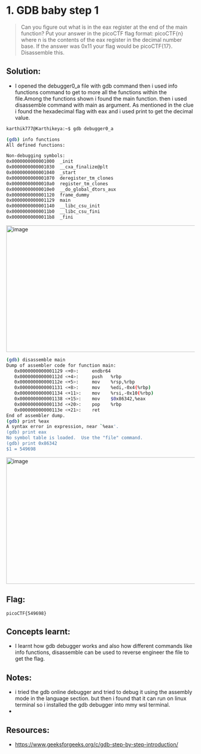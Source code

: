 # 1. GDB baby step 1

> Can you figure out what is in the eax register at the end of the main function? Put your answer in the picoCTF flag format: picoCTF{n} where n is the contents of the  eax register in the decimal number base. If the answer was 0x11 your flag would be picoCTF{17}.
Disassemble this.

## Solution:

- I opened the debugger0_a file with gdb command then i used info functions command to get to more all the functions within the file.Among the functions shown i found the main function. then i used disassemble command with main as argument. As mentioned in the clue i found the hexadecimal flag with eax and i used print to get the decimal value. 

```bash 
karthik777@Karthikeya:~$ gdb debugger0_a 
```

```bash
(gdb) info functions
All defined functions:

Non-debugging symbols:
0x0000000000001000  _init
0x0000000000001030  __cxa_finalize@plt
0x0000000000001040  _start
0x0000000000001070  deregister_tm_clones
0x00000000000010a0  register_tm_clones
0x00000000000010e0  __do_global_dtors_aux
0x0000000000001120  frame_dummy
0x0000000000001129  main
0x0000000000001140  __libc_csu_init
0x00000000000011b0  __libc_csu_fini
0x00000000000011b8  _fini
```
<img width="704" height="338" alt="image" src="https://github.com/user-attachments/assets/44f24b46-e6af-4677-8906-bbc7c858872c" />


```bash
(gdb) disassemble main
Dump of assembler code for function main:
   0x0000000000001129 <+0>:     endbr64
   0x000000000000112d <+4>:     push   %rbp
   0x000000000000112e <+5>:     mov    %rsp,%rbp
   0x0000000000001131 <+8>:     mov    %edi,-0x4(%rbp)
   0x0000000000001134 <+11>:    mov    %rsi,-0x10(%rbp)
   0x0000000000001138 <+15>:    mov    $0x86342,%eax
   0x000000000000113d <+20>:    pop    %rbp
   0x000000000000113e <+21>:    ret
End of assembler dump.
(gdb) print %eax
A syntax error in expression, near `%eax'.
(gdb) print eax
No symbol table is loaded.  Use the "file" command.
(gdb) print 0x86342
$1 = 549698
```
<img width="704" height="338" alt="image" src="https://github.com/user-attachments/assets/53e49e1e-60dd-4e02-af70-577851f3e108" />



## Flag:

```
picoCTF{549698}
```

## Concepts learnt:

- I learnt how gdb debugger works and also how different commands like info functions, disassemble can be used to reverse engineer the file to get the flag.

## Notes:

- i tried the gdb online debugger and tried to debug it using the assembly mode in the language section. but then i found that it can run on linux terminal so i installed the gdb debugger into mmy wsl terminal.
- 

## Resources:


- https://www.geeksforgeeks.org/c/gdb-step-by-step-introduction/

